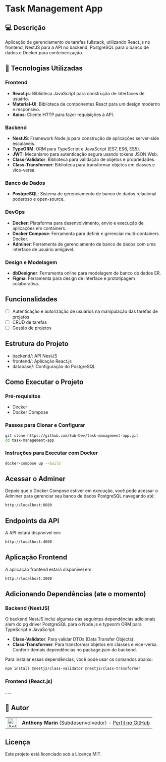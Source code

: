 # Task Management App

## 💻 Descrição
Aplicação de gerenciamento de tarefas fullstack, utilizando React.js no frontend, NestJS para a API no backend, PostgreSQL para o banco de dados e Docker para conteinerização.

## 🎨 Tecnologias Utilizadas

### Frontend
- **React.js**: Biblioteca JavaScript para construção de interfaces de usuário.
- **Material-UI**: Biblioteca de componentes React para um design moderno e responsivo.
- **Axios**: Cliente HTTP para fazer requisições à API.

### Backend
- **NestJS**: Framework Node.js para construção de aplicações server-side escaláveis.
- **TypeORM**: ORM para TypeScript e JavaScript (ES7, ES6, ES5).
- **JWT**: Mecanismo para autenticação segura usando tokens JSON Web.
- **Class-Validator**: Biblioteca para validação de objetos e propriedades.
- **Class-Transformer**: Biblioteca para transformar objetos em classes e vice-versa. 

### Banco de Dados
- **PostgreSQL**: Sistema de gerenciamento de banco de dados relacional poderoso e open-source.

### DevOps
- **Docker**: Plataforma para desenvolvimento, envio e execução de aplicações em containers.
- **Docker Compose**: Ferramenta para definir e gerenciar multi-containers Docker.
- **Adminer**: Ferramenta de gerenciamento de banco de dados com uma interface de usuário amigável.

### Design e Modelagem
- **dbDesigner**: Ferramenta online para modelagem de banco de dados ER.
- **Figma**: Ferramenta para design de interface e prototipagem colaborativa.

## Funcionalidades
- [ ] Autenticação e autorização de usuários na manipulação das tarefas de projetos
- [ ] CRUD de tarefas
- [ ] Gestão de projetos

## Estrutura do Projeto

- backend/: API NestJS
- frontend/: Aplicação React.js
- database/: Configuração do PostgreSQL

## Como Executar o Projeto

### Pré-requisitos
- Docker
- Docker Compose

### Passos para Clonar e Configurar
```bash
git clone https://github.com/Sub-Dev/task-management-app.git
cd task-management-app
```
### Instruções para Executar com Docker
```bash
docker-compose up --build
```
## Acessar o Adminer

Depois que o Docker Compose estiver em execução, você pode acessar o Adminer para gerenciar seu banco de dados PostgreSQL navegando até:
```bash
http://localhost:8080
```
## Endpoints da API
A API estará disponível em:
```bash
http://localhost:4000
```
## Aplicação Frontend
A aplicação frontend estará disponível em:
```bash
http://localhost:3000
```
## Adicionando Dependências (ate o momento)
### Backend (NestJS)
O backend NestJS inclui algumas das seguintes dependências adicionais alem do pg driver PostgreSQL para o Node.js e typeorm ORM para TypeScript e JavaScript:
- **Class-Validator**: Para validar DTOs (Data Transfer Objects).
- **Class-Transformer**: Para transformar objetos em classes e vice-versa.
Conferir demais dependências no package.json do backend.

Para instalar essas dependências, você pode usar os comandos abaixo:
```bash
npm install @nestjs/class-validator @nestjs/class-transformer
```
### Frontend (React.js)

.....

## 👥 Autor

<table>
 <tr>
 <td alinhar="centro">
 <a href="https://github.com/Sub-Dev" target="_blank">
 <img src="https://avatars.githubusercontent.com/u/68450692?v=4" alt="Anthony-Marin" height="30" width="30"/>
 </a>
 </td>
 <td>
 <strong>Anthony Marin</strong> (Subdesenvolvedor) - <a href="https://github.com/Sub-Dev">Perfil no GitHub</a>
 </td>
 </tr>
</table>

## Licença
Este projeto está licenciado sob a Licença MIT.

